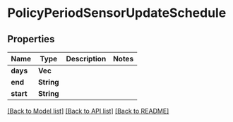 # PolicyPeriodSensorUpdateSchedule

## Properties

Name | Type | Description | Notes
------------ | ------------- | ------------- | -------------
**days** | **Vec<i32>** |  |
**end** | **String** |  |
**start** | **String** |  |

[[Back to Model list]](../README.md#documentation-for-models) [[Back to API list]](../README.md#documentation-for-api-endpoints) [[Back to README]](../README.md)
